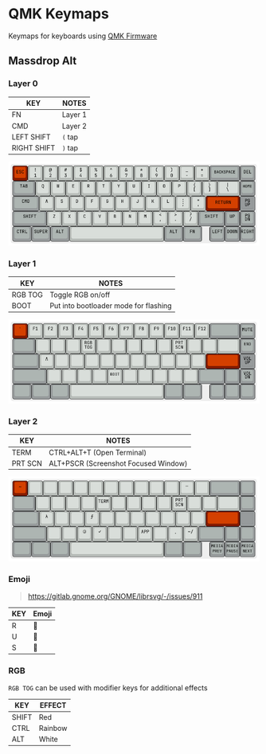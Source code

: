 # QMK Keymaps

Keymaps for keyboards using [QMK Firmware](https://github.com/qmk/qmk_firmware)

## Massdrop Alt

### Layer 0

| KEY         | NOTES   |
| ----------- | ------- |
| FN          | Layer 1 |
| CMD         | Layer 2 |
| LEFT SHIFT  | `(` tap |
| RIGHT SHIFT | `)` tap |

![layer0](assets/massdrop-alt/layer0.png)

### Layer 1

| KEY     | NOTES                                 |
| ------- | ------------------------------------- |
| RGB TOG | Toggle RGB on/off                     |
| BOOT    | Put into bootloader mode for flashing |

![layer1](assets/massdrop-alt/layer1.png)

### Layer 2

| KEY     | NOTES                                |
| ------- | ------------------------------------ |
| TERM    | CTRL+ALT+T (Open Terminal)           |
| PRT SCN | ALT+PSCR (Screenshot Focused Window) |

![layer2](assets/massdrop-alt/layer2.png)

### Emoji

> https://gitlab.gnome.org/GNOME/librsvg/-/issues/911

| KEY | Emoji |
| --- | ----- |
| R   | 🦀    |
| U   | 🐧    |
| S   | 🐍    |

### RGB

`RGB TOG` can be used with modifier keys for additional effects

| KEY   | EFFECT  |
| ----- | ------- |
| SHIFT | Red     |
| CTRL  | Rainbow |
| ALT   | White   |

